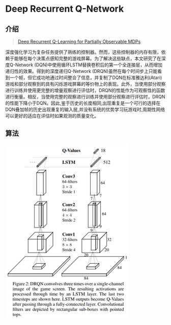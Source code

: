 # Deep Recurrent  Q-Network

## 介绍

> [Deep Recurrent Q-Learning for Partially Observable MDPs](https://arxiv.org/pdf/1507.06527.pdf)

深度强化学习为复杂任务提供了熟练的控制器。然而，这些控制器的内存有限，依赖于能够在每个决策点感知完整的游戏屏幕。为了解决这些缺点，本文研究了在深度Q-Network \(DQN\)中使用循环LSTM替换卷积后的第一个全连接层，从而增加递归性的效果。得到的深度递归Q-Network \(DRQN\)虽然在每个时间步上只能看到一个帧，但它成功地通过时间整合了信息，并复制了DQN在标准雅达利\(Atari\)游戏和部分观察到的具有闪烁游戏屏幕的等价物上的表现。此外，当使用部分观察进行训练并使用更完整的增量观察进行评估时，DRQN的性能作为可观察性的函数进行衡量。相反，当使用完整的观察进行训练并使用部分观察进行评估时，DRQN的性能下降小于DQN。因此,鉴于历史的长度相同,出现重复是一个可行的选择在DQN叠加帧的历史出现重复的输入层,并没有系统的优势学习玩游戏时,周期性网络可以更好的适应在评估时如果观测的质量变化。

## 算法

![](../../.gitbook/assets/image-37.png)

